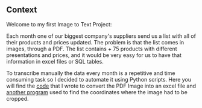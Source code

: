 ## Context

Welcome to my first Image to Text Project:

Each month one of our biggest company's suppliers send us a list with all of their products and prices updated. The problem is that the list comes in images, through a PDF. The list contains + 75 products with different presentations and prices, and it would be very easy for us to have that information in excel files or SQL tables.

To transcribe manually the data every month is a repetitive and time consuming task so I decided to automate it using Python scripts. Here you will find the [code](https://github.com/astudillojuanm/Personal_Projects/blob/main/PDF%20List%20Image%20to%20Excel/PDF%20Image%20to%20Excel%20File.py) that I wrote to convert the PDF Image into an excel file and [another program](https://github.com/astudillojuanm/Personal_Projects/blob/main/PDF%20List%20Image%20to%20Excel/Coordinates%20App.py) used to find the coordinates where the image had to be cropped.
